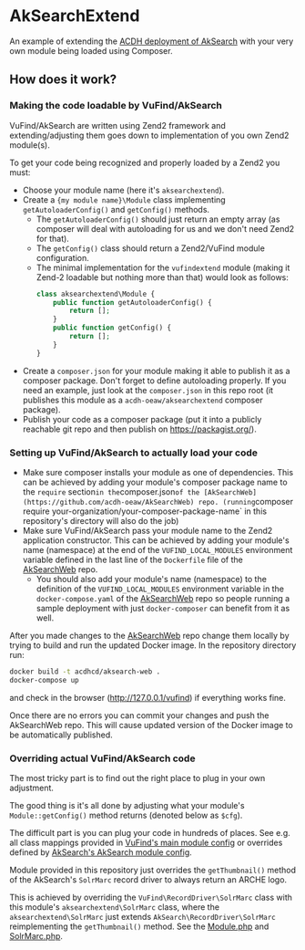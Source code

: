 # AkSearchExtend

An example of extending the [ACDH deployment of AkSearch](https://github.com/acdh-oeaw/AkSearchWeb) with your very own module being loaded using Composer.

## How does it work?

### Making the code loadable by VuFind/AkSearch

VuFind/AkSearch are written using Zend2 framework and extending/adjusting them goes down to implementation of you own Zend2 module(s).

To get your code being recognized and properly loaded by a Zend2 you must:

* Choose your module name (here it's `aksearchextend`).
* Create a `{my module name}\Module` class implementing `getAutoloaderConfig()` and `getConfig()` methods.
    * The `getAutoloaderConfig()` should just return an empty array (as composer will deal with autoloading for us and we don't need Zend2 for that).
    * The `getConfig()` class should return a Zend2/VuFind module configuration.
    * The minimal implementation for the `vufindextend` module (making it Zend-2 loadable but nothing more than that) would look as follows:
      ```php
      class aksearchextend\Module {
          public function getAutoloaderConfig() {
              return [];
          }
          public function getConfig() {
              return [];
          }
      }
      ```
* Create a `composer.json` for your module making it able to publish it as a composer package.
  Don't forget to define autoloading properly.
  If you need an example, just look at the `composer.json` in this repo root (it publishes this module as a `acdh-oeaw/aksearchextend` composer package).
* Publish your code as a composer package (put it into a publicly reachable git repo and then publish on https://packagist.org/).

### Setting up VuFind/AkSearch to actually load your code

* Make sure composer installs your module as one of dependencies.
  This can be achieved by adding your module's composer package name to the `require` section` in the `composer.json` of the [AkSearchWeb](https://github.com/acdh-oeaw/AkSearchWeb) repo.
  (running `composer require your-organization/your-composer-package-name` in this repository's directory  will also do the job)
* Make sure VuFind/AkSearch pass your module name to the Zend2 application constructor.
  This can be achieved by adding your module's name (namespace) at the end of the `VUFIND_LOCAL_MODULES` environment variable defined in the last line of the `Dockerfile` file of the [AkSearchWeb](https://github.com/acdh-oeaw/AkSearchWeb) repo.
    * You should also add your module's name (namespace) to the definition of the `VUFIND_LOCAL_MODULES` environment variable in the `docker-compose.yaml` of the [AkSearchWeb](https://github.com/acdh-oeaw/AkSearchWeb) repo so people running a sample deployment with just `docker-composer` can benefit from it as well.

After you made changes to the [AkSearchWeb](https://github.com/acdh-oeaw/AkSearchWeb) repo change them locally by trying to build and run the updated Docker image.
In the repository directory run:

```bash
docker build -t acdhcd/aksearch-web .
docker-compose up
```

and check in the browser (http://127.0.0.1/vufind) if everything works fine.

Once there are no errors you can commit your changes and push the AkSearchWeb repo. This will cause updated version of the Docker image to be automatically published.

### Overriding actual VuFind/AkSearch code

The most tricky part is to find out the right place to plug in your own adjustment.

The good thing is it's all done by adjusting what your module's `Module::getConfig()` method returns (denoted below as `$cfg`).

The difficult part is you can plug your code in hundreds of places. See e.g. all class mappings provided in [VuFind's main module config](https://biapps.arbeiterkammer.at/gitlab/open/aksearch/aksearch/blob/aksearch/module/VuFind/config/module.config.php) or overrides defined by [AkSearch's AkSearch module config](https://gitlab.com/acdh-oeaw/oeaw-resources/module-core/-/blob/master/config/module.config.php).

Module provided in this repository just overrides the `getThumbnail()` method of the AkSearch's `SolrMarc` record driver to always return an ARCHE logo.

This is achieved by overriding the `VuFind\RecordDriver\SolrMarc` class with this module's `aksearchextend\SolrMarc` class, where the `aksearchextend\SolrMarc` just extends `AkSearch\RecordDriver\SolrMarc` reimplementing the `getThumbnail()` method. See the [Module.php]() and [SolrMarc.php]().

